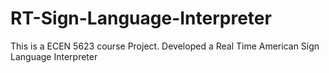 # RT-Sign-Language-Interpreter
This is  a ECEN 5623 course Project. Developed a Real Time American Sign Language Interpreter
